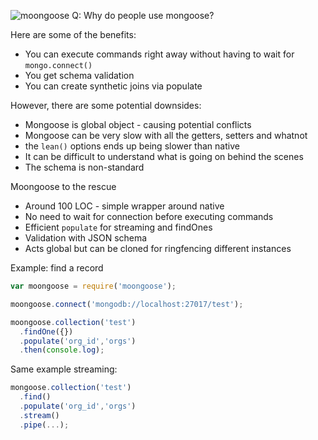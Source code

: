 ![moongoose](https://i.kinja-img.com/gawker-media/image/upload/s--wbCHfA3R--/c_fit,fl_progressive,q_80,w_636/17hnwnvcypnk6jpg.jpg)
Q: Why do people use mongoose?

Here are some of the benefits:
* You can execute commands right away without having to wait for `mongo.connect()`
* You get schema validation
* You can create synthetic joins via populate

However, there are some potential downsides:
* Mongoose is global object - causing potential conflicts
* Mongoose can be very slow with all the getters, setters and whatnot
* the `lean()` options ends up being slower than native
* It can be difficult to understand what is going on behind the scenes
* The schema is non-standard

Moongoose to the rescue

* Around 100 LOC - simple wrapper around native
* No need to wait for connection before executing commands
* Efficient `populate` for streaming and findOnes
* Validation with JSON schema
* Acts global but can be cloned for ringfencing different instances

Example: find a record

```js
var moongoose = require('moongoose');

moongoose.connect('mongodb://localhost:27017/test');

moongoose.collection('test')
  .findOne({})
  .populate('org_id','orgs')
  .then(console.log);
```

Same example streaming:

```js
mongoose.collection('test')
  .find()
  .populate('org_id','orgs')
  .stream()
  .pipe(...);
```